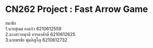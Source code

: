 

# CN262 Project : Fast Arrow Game

สมาชิก<br/>
1.นายสุเมต คงแก้ว 6210612559<br/>
2.นางสาวอนุรดี บรรดาศักดิ์ 6210612625<br/>
3.นายพรชัย พุ่มภิญโญ 6210612732
